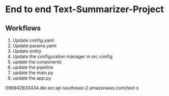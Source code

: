 # End to end Text-Summarizer-Project
## Workflows
1. Update config.yaml
2. Update params.yaml
3. Update entity
4. Update the configuration manager in src config
5. update the conponents
6. update the pipeline
7. update the main.py
8. update the app.py

096942833434.dkr.ecr.ap-southeast-2.amazonaws.com/text-s